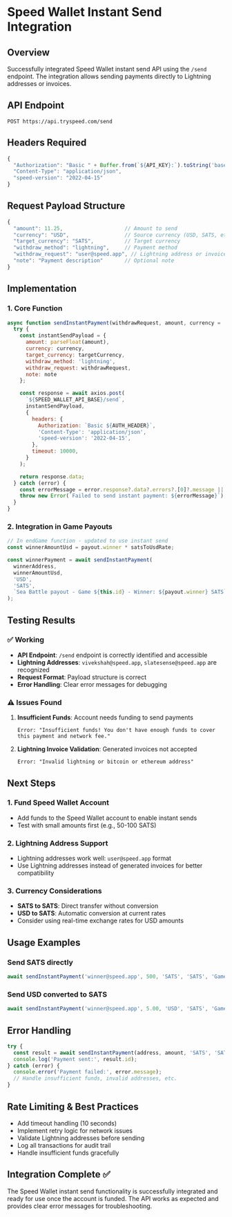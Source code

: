 # Speed Wallet Instant Send Integration

## Overview
Successfully integrated Speed Wallet instant send API using the `/send` endpoint. The integration allows sending payments directly to Lightning addresses or invoices.

## API Endpoint
```
POST https://api.tryspeed.com/send
```

## Headers Required
```javascript
{
  "Authorization": "Basic " + Buffer.from(`${API_KEY}:`).toString('base64'),
  "Content-Type": "application/json",
  "speed-version": "2022-04-15"
}
```

## Request Payload Structure
```javascript
{
  "amount": 11.25,                    // Amount to send
  "currency": "USD",                  // Source currency (USD, SATS, etc.)
  "target_currency": "SATS",          // Target currency 
  "withdraw_method": "lightning",     // Payment method
  "withdraw_request": "user@speed.app", // Lightning address or invoice
  "note": "Payment description"       // Optional note
}
```

## Implementation

### 1. Core Function
```javascript
async function sendInstantPayment(withdrawRequest, amount, currency = 'USD', targetCurrency = 'SATS', note = '') {
  try {
    const instantSendPayload = {
      amount: parseFloat(amount),
      currency: currency,
      target_currency: targetCurrency,
      withdraw_method: 'lightning',
      withdraw_request: withdrawRequest,
      note: note
    };

    const response = await axios.post(
      `${SPEED_WALLET_API_BASE}/send`,
      instantSendPayload,
      {
        headers: {
          Authorization: `Basic ${AUTH_HEADER}`,
          'Content-Type': 'application/json',
          'speed-version': '2022-04-15',
        },
        timeout: 10000,
      }
    );

    return response.data;
  } catch (error) {
    const errorMessage = error.response?.data?.errors?.[0]?.message || error.message;
    throw new Error(`Failed to send instant payment: ${errorMessage}`);
  }
}
```

### 2. Integration in Game Payouts
```javascript
// In endGame function - updated to use instant send
const winnerAmountUsd = payout.winner * satsToUsdRate;

const winnerPayment = await sendInstantPayment(
  winnerAddress,
  winnerAmountUsd,
  'USD',
  'SATS',
  `Sea Battle payout - Game ${this.id} - Winner: ${payout.winner} SATS`
);
```

## Testing Results

### ✅ Working
- **API Endpoint**: `/send` endpoint is correctly identified and accessible
- **Lightning Addresses**: `vivekshah@speed.app`, `slatesense@speed.app` are recognized
- **Request Format**: Payload structure is correct
- **Error Handling**: Clear error messages for debugging

### ⚠️ Issues Found
1. **Insufficient Funds**: Account needs funding to send payments
   ```
   Error: "Insufficient funds! You don't have enough funds to cover this payment and network fee."
   ```

2. **Lightning Invoice Validation**: Generated invoices not accepted
   ```
   Error: "Invalid lightning or bitcoin or ethereum address"
   ```

## Next Steps

### 1. Fund Speed Wallet Account
- Add funds to the Speed Wallet account to enable instant sends
- Test with small amounts first (e.g., 50-100 SATS)

### 2. Lightning Address Support
- Lightning addresses work well: `user@speed.app` format
- Use Lightning addresses instead of generated invoices for better compatibility

### 3. Currency Considerations
- **SATS to SATS**: Direct transfer without conversion
- **USD to SATS**: Automatic conversion at current rates
- Consider using real-time exchange rates for USD amounts

## Usage Examples

### Send SATS directly
```javascript
await sendInstantPayment('winner@speed.app', 500, 'SATS', 'SATS', 'Game payout');
```

### Send USD converted to SATS
```javascript
await sendInstantPayment('winner@speed.app', 5.00, 'USD', 'SATS', 'Game payout');
```

## Error Handling
```javascript
try {
  const result = await sendInstantPayment(address, amount, 'SATS', 'SATS', note);
  console.log('Payment sent:', result.id);
} catch (error) {
  console.error('Payment failed:', error.message);
  // Handle insufficient funds, invalid addresses, etc.
}
```

## Rate Limiting & Best Practices
- Add timeout handling (10 seconds)
- Implement retry logic for network issues
- Validate Lightning addresses before sending
- Log all transactions for audit trail
- Handle insufficient funds gracefully

## Integration Complete ✅
The Speed Wallet instant send functionality is successfully integrated and ready for use once the account is funded. The API works as expected and provides clear error messages for troubleshooting.
